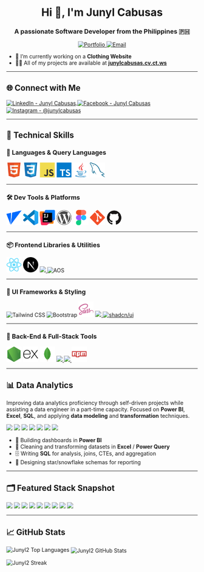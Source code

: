 
<h1 align="center">Hi 👋, I'm Junyl Cabusas</h1>
<h3 align="center">A passionate Software Developer from the Philippines 🇵🇭</h3>

<p align="center">
  <a href="https://junylcabusas.cv.ct.ws" target="_blank">
    <img alt="Portfolio" src="https://img.shields.io/badge/Portfolio-junylcabusas.cv.ct.ws-2ea44f?style=for-the-badge" />
  </a>
  <a href="mailto:artbyjunylc@gmail.com" target="_blank">
    <img alt="Email" src="https://img.shields.io/badge/Email-artbyjunylc%40gmail.com-0078D4?style=for-the-badge&logo=gmail&logoColor=white" />
  </a>
</p>

- 🔭 I’m currently working on a **Clothing Website**
- 👨‍💻 All of my projects are available at **[junylcabusas.cv.ct.ws](https://junylcabusas.cv.ct.ws)**

---

## 🌐 Connect with Me
<p align="left">
  <a href="https://linkedin.com/in/junyl-cabusas" target="_blank">
    <img align="center" src="https://raw.githubusercontent.com/rahuldkjain/github-profile-readme-generator/master/src/images/icons/Social/linked-in-alt.svg" alt="LinkedIn - Junyl Cabusas" height="30" width="40" />
  </a>
  <a href="https://fb.com/junylcabusas" target="_blank">
    <img align="center" src="https://raw.githubusercontent.com/rahuldkjain/github-profile-readme-generator/master/src/images/icons/Social/facebook.svg" alt="Facebook - Junyl Cabusas" height="30" width="40" />
  </a>
  <a href="https://instagram.com/junylcabusas" target="_blank">
    <img align="center" src="https://raw.githubusercontent.com/rahuldkjain/github-profile-readme-generator/master/src/images/icons/Social/instagram.svg" alt="Instagram - @junylcabusas" height="30" width="40" />
  </a>
</p>

---

## 🚀 Technical Skills

### 🧠 Languages & Query Languages
<p align="left">
  <img src="https://raw.githubusercontent.com/devicons/devicon/master/icons/html5/html5-original.svg" width="40" title="HTML5" />
  <img src="https://raw.githubusercontent.com/devicons/devicon/master/icons/css3/css3-original.svg" width="40" title="CSS3" />
  <img src="https://raw.githubusercontent.com/devicons/devicon/master/icons/javascript/javascript-original.svg" width="40" title="JavaScript" />
  <img src="https://raw.githubusercontent.com/devicons/devicon/master/icons/typescript/typescript-original.svg" width="40" title="TypeScript" />
  <img src="https://raw.githubusercontent.com/devicons/devicon/master/icons/java/java-original.svg" width="40" title="Java" />
  <img src="https://raw.githubusercontent.com/devicons/devicon/master/icons/mysql/mysql-original.svg" width="40" title="MySQL / SQL" />
</p>

---

### 🛠️ Dev Tools & Platforms
<p align="left">
  <img src="https://raw.githubusercontent.com/devicons/devicon/master/icons/vite/vite-original.svg" width="40" title="Vite" />
  <img src="https://raw.githubusercontent.com/devicons/devicon/master/icons/vscode/vscode-original.svg" width="40" title="VS Code" />
  <img src="https://raw.githubusercontent.com/devicons/devicon/master/icons/intellij/intellij-original.svg" width="40" title="IntelliJ IDEA" />
  <img src="https://raw.githubusercontent.com/devicons/devicon/master/icons/wordpress/wordpress-plain.svg" width="40" title="WordPress" />
  <img src="https://raw.githubusercontent.com/devicons/devicon/master/icons/figma/figma-original.svg" width="40" title="Figma" />
  <img src="https://raw.githubusercontent.com/devicons/devicon/master/icons/git/git-original.svg" width="40" title="Git" />
  <img src="https://raw.githubusercontent.com/devicons/devicon/master/icons/github/github-original.svg" width="40" title="GitHub" />
</p>

---

### 📦 Frontend Libraries & Utilities
<p align="left">
  <img src="https://raw.githubusercontent.com/devicons/devicon/master/icons/react/react-original.svg" width="40" title="React" />
  <img src="https://raw.githubusercontent.com/devicons/devicon/master/icons/nextjs/nextjs-original.svg" width="40" title="Next.js" />
  <a href="https://reactrouter.com" target="_blank">
    <img src="https://img.shields.io/badge/React%20Router-CA4245?style=for-the-badge&logo=reactrouter&logoColor=white" height="28" />
  </a>
  <img src="https://img.shields.io/badge/AOS-Animations-6A5ACD?style=for-the-badge" height="28" title="AOS" />
</p>

---

### 🎨 UI Frameworks & Styling
<p align="left">
  <img src="https://www.vectorlogo.zone/logos/tailwindcss/tailwindcss-icon.svg" width="40" title="Tailwind CSS" />
  <img src="https://cdn.jsdelivr.net/gh/devicons/devicon/icons/bootstrap/bootstrap-original.svg" width="40" title="Bootstrap" />
  <img src="https://raw.githubusercontent.com/devicons/devicon/master/icons/sass/sass-original.svg" width="40" title="Sass" />
  <a href="https://chakra-ui.com" target="_blank">
    <img src="https://img.shields.io/badge/Chakra%20UI-319795?style=for-the-badge&logo=chakraui&logoColor=white" height="28" />
  </a>
  <a href="https://ui.shadcn.com" target="_blank">
    <img src="https://img.shields.io/badge/shadcn%2Fui-000000?style=for-the-badge" height="28" title="shadcn/ui" />
  </a>
</p>

---

### 🔧 Back-End & Full-Stack Tools
<p align="left">
  <img src="https://raw.githubusercontent.com/devicons/devicon/master/icons/nodejs/nodejs-original.svg" width="40" title="Node.js" />
  <img src="https://raw.githubusercontent.com/devicons/devicon/master/icons/express/express-original.svg" width="40" title="Express" />
  <img src="https://raw.githubusercontent.com/devicons/devicon/master/icons/mongodb/mongodb-original.svg" width="40" title="MongoDB" />
  <a href="https://redux.js.org" target="_blank">
    <img src="https://img.shields.io/badge/Redux-764ABC?style=for-the-badge&logo=redux&logoColor=white" height="28" />
  </a>
  <a href="https://firebase.google.com" target="_blank">
    <img src="https://img.shields.io/badge/Firebase-ffca28?style=for-the-badge&logo=firebase&logoColor=black" height="28" />
  </a>
  <img src="https://raw.githubusercontent.com/devicons/devicon/master/icons/npm/npm-original-wordmark.svg" width="40" title="npm" />
</p>


---

## 📊 Data Analytics 
Improving data analytics proficiency through self-driven projects while assisting a data engineer in a part-time capacity. Focused on **Power BI**, **Excel**, **SQL**, and applying **data modeling** and **transformation** techniques.

<p align="left">
  <img src="https://img.shields.io/badge/Power%20BI-F2C811?style=for-the-badge&logo=powerbi&logoColor=black" height="28" />
  <img src="https://img.shields.io/badge/Excel-217346?style=for-the-badge&logo=microsoftexcel&logoColor=white" height="28" />
  <img src="https://img.shields.io/badge/SQL-025E8C?style=for-the-badge&logo=databricks&logoColor=white" height="28" />
  <img src="https://img.shields.io/badge/Data%20Visualization-0B5FFF?style=for-the-badge" height="28" />
  <img src="https://img.shields.io/badge/Data%20Cleaning-6A5ACD?style=for-the-badge" height="28" />
  <img src="https://img.shields.io/badge/Data%20Transformation-8A2BE2?style=for-the-badge" height="28" />
  <img src="https://img.shields.io/badge/Data%20Modeling-FF6F00?style=for-the-badge" height="28" />
</p>

- 🧪 Building dashboards in **Power BI**
- 🧼 Cleaning and transforming datasets in **Excel** / **Power Query**
- 🗄️ Writing **SQL** for analysis, joins, CTEs, and aggregation
- 🧱 Designing star/snowflake schemas for reporting

---

## 🗂️ Featured Stack Snapshot
<p align="left">
  <img src="https://img.shields.io/badge/React-282C34?style=for-the-badge&logo=react" height="28" />
  <img src="https://img.shields.io/badge/Next.js-000000?style=for-the-badge&logo=nextdotjs&logoColor=white" height="28" />
  <img src="https://img.shields.io/badge/Tailwind-38BDF8?style=for-the-badge&logo=tailwindcss&logoColor=white" height="28" />
  <img src="https://img.shields.io/badge/shadcn%2Fui-000?style=for-the-badge" height="28" />
  <img src="https://img.shields.io/badge/Chakra%20UI-319795?style=for-the-badge&logo=chakraui&logoColor=white" height="28" />
  <img src="https://img.shields.io/badge/Redux-764ABC?style=for-the-badge&logo=redux&logoColor=white" height="28" />
  <img src="https://img.shields.io/badge/Firebase-ffca28?style=for-the-badge&logo=firebase&logoColor=black" height="28" />
  <img src="https://img.shields.io/badge/MongoDB-4EA94B?style=for-the-badge&logo=mongodb&logoColor=white" height="28" />
  <img src="https://img.shields.io/badge/Power%20BI-F2C811?style=for-the-badge&logo=powerbi&logoColor=black" height="28" />
</p>

---

## 📈 GitHub Stats
<p>
  <img align="left" src="https://github-readme-stats.vercel.app/api/top-langs?username=Junyl2&show_icons=true&locale=en&layout=compact&exclude_repo=TCC---School-website,Cloned-netflix,Armada-logics,cloned-stackoverflow,cloned-SMappliances,Cathing-the-Fireflies,Cloned-github,Compiled-assignments,Adding-database,junyl-portfolio" alt="Junyl2 Top Languages" />
</p>

<p>&nbsp;<img align="center" src="https://github-readme-stats.vercel.app/api?username=Junyl2&show_icons=true&locale=en" alt="Junyl2 GitHub Stats" /></p>

<p><img align="center" src="https://github-readme-streak-stats.herokuapp.com/?user=Junyl2&" alt="Junyl2 Streak" /></p>

